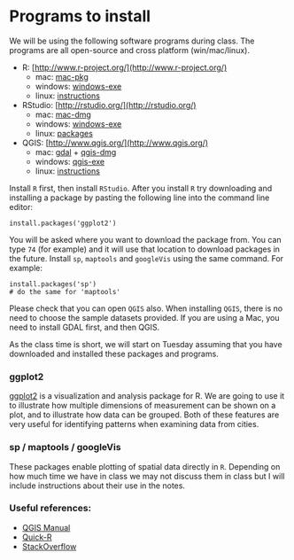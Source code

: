 
# Programs to install

We will be using the following software programs during class. The programs are all open-source and cross platform (win/mac/linux).

* R: [http://www.r-project.org/](http://www.r-project.org/)
	* mac: [mac-pkg](http://cran.mtu.edu/bin/macosx/R-2.14.2.pkg)
	* windows: [windows-exe](http://cran.mtu.edu/bin/windows/base/R-2.14.2-win.exe) 
	* linux: [instructions](http://cran.mtu.edu/)
* RStudio: [http://rstudio.org/](http://rstudio.org/)
	* mac: [mac-dmg](http://download1.rstudio.org/RStudio-0.95.262.dmg)
	* windows: [windows-exe](http://download1.rstudio.org/RStudio-0.95.262.exe) 
	* linux: [packages](http://rstudio.org/download/desktop) 
* QGIS: [http://www.qgis.org/](http://www.qgis.org/)
	* 	mac: [gdal](http://www.kyngchaos.com/files/software/frameworks/GDAL_Complete-1.9.dmg) + [qgis-dmg](http://www.kyngchaos.com/files/software/qgis/Qgis-1.7.4-4.dmg) 
	* 	windows: [qgis-exe](http://www.qgis.org/downloads/QGIS-OSGeo4W-1.7.4-d211b16-Setup.exe)
	* 	linux: [instructions](http://hub.qgis.org/projects/quantum-gis/wiki/Download#Linux)

Install `R` first, then install `RStudio`. After you install `R` try downloading and installing a package by pasting the following line into the command line editor:

	install.packages('ggplot2')	

You will be asked where you want to download the package from. You can type `74` (for example) and it will use that location to download packages in the future. Install `sp`, `maptools` and `googleVis` using the same command. For example:

	install.packages('sp')	
	# do the same for 'maptools'
	
Please check that you can open `QGIS` also. When installing `QGIS`, there is no need to choose the sample datasets provided. If you are using a Mac, you need to install GDAL first, and then QGIS. 

As the class time is short, we will start on Tuesday assuming that you have downloaded and installed these packages and programs.

### ggplot2

[ggplot2](http://had.co.nz/ggplot2/) is a visualization and analysis package for R. We are going to use it to illustrate how multiple dimensions of measurement can be shown on a plot, and to illustrate how data can be grouped. Both of these features are very useful for identifying patterns when examining data from cities.

### sp / maptools / googleVis

These packages enable plotting of spatial data directly in `R`. Depending on how much time we have in class we may not discuss them in class but I will include instructions about their use in the notes.


### Useful references:

* [QGIS Manual](http://qgis.org/en/documentation/manuals.html)
* [Quick-R](http://www.statmethods.net/ ) 
* [StackOverflow](http://stackoverflow.com/questions/tagged/r)


	









